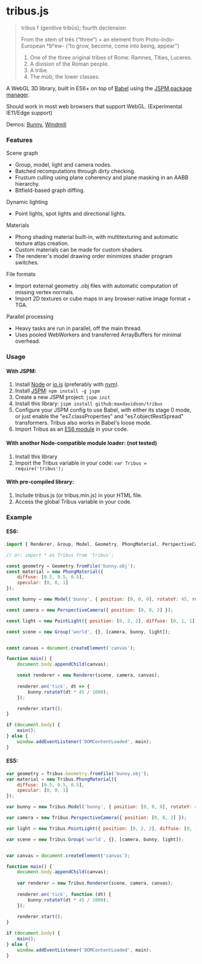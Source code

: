 tribus.js
=========

> tribus f (genitive tribūs); fourth declension
>
> From the stem of trēs (“three”) + an element from Proto-Indo-European *bʰew- (“to grow, become, come into being, appear”)
>
> 1. One of the three original tribes of Rome: Ramnes, Tities, Luceres.
> 2. A division of the Roman people.
> 3. A tribe.
> 4. The mob, the lower classes.

A WebGL 3D library, built in ES6+ on top of [Babel](https://babeljs.io) using the [JSPM package manager](http://jspm.io).

Should work in most web browsers that support WebGL. (Experimental IE11/Edge support)

Demos: [Bunny](http://maxdavidson.github.io/tribus/bunny/), [Windmill](http://maxdavidson.github.io/tribus/windmill/)


### Features

Scene graph
- Group, model, light and camera nodes.
- Batched recomputations through dirty checking.
- Frustum culling using plane coherency and plane masking in an AABB hierarchy.
- Bitfield-based graph diffing.

Dynamic lighting
- Point lights, spot lights and directional lights.

Materials 
- Phong shading material built-in, with multitexturing and automatic texture atlas creation.
- Custom materials can be made for custom shaders.
- The renderer's model drawing order minimizes shader program switches.

File formats
- Import external geometry .obj files with automatic computation of missing vertex normals.
- Import 2D textures or cube maps in any browser native image format + TGA.
 
Parallel processing
- Heavy tasks are run in parallel, off the main thread.
- Uses pooled WebWorkers and transferred ArrayBuffers for minimal overhead. 

### Usage

#### With JSPM:

1. Install [Node](https://nodejs.org) or [io.js](https://iojs.org) (preferably with [nvm](https://github.com/creationix/nvm)).
2. Install [JSPM](http://jspm.io): `npm install -g jspm`
3. Create a new JSPM project: `jspm init`
4. Install this library: `jspm install github:maxdavidson/tribus`
5. Configure your JSPM config to use Babel, with either its stage 0 mode, or just enable the "es7.classProperties" and "es7.objectRestSpread" transformers. Tribus also works in Babel's loose mode.
6. Import Tribus as an [ES6 module](http://www.2ality.com/2014/09/es6-modules-final.html) in your code.

#### With another Node-compatible module loader: (not tested)

1. Install this library
2. Import the Tribus variable in your code: `var Tribus = require('tribus');`

#### With pre-compiled library:

1. Include tribus.js (or tribus.min.js) in your HTML file.
2. Access the global Tribus variable in your code.


### Example

#### ES6:

```javascript
import { Renderer, Group, Model, Geometry, PhongMaterial, PerspectiveCamera, PointLight } from 'tribus';

// or: import * as Tribus from 'tribus';

const geometry = Geometry.fromFile('bunny.obj');
const material = new PhongMaterial({
    diffuse: [0.5, 0.5, 0.5],
    specular: [0, 0, 1]
});

const bunny = new Model('bunny', { position: [0, 0, 0], rotateY: 45, rotateX: 15 }, geometry, material);

const camera = new PerspectiveCamera({ position: [0, 0, 2] });

const light = new PointLight({ position: [0, 2, 2], diffuse: [0, 1, 1] });

const scene = new Group('world', {}, [camera, bunny, light]);


const canvas = document.createElement('canvas');

function main() {
    document.body.appendChild(canvas);

    const renderer = new Renderer(scene, camera, canvas);
    
    renderer.on('tick', dt => {
        bunny.rotateY(dt * 45 / 1000);
    });

    renderer.start();
}

if (document.body) {
    main();
} else {
    window.addEventListener('DOMContentLoaded', main);
}
```

#### ES5:

```javascript
var geometry = Tribus.Geometry.fromFile('bunny.obj');
var material = new Tribus.PhongMaterial({
    diffuse: [0.5, 0.5, 0.5],
    specular: [0, 0, 1]
});

var bunny = new Tribus.Model('bunny', { position: [0, 0, 0], rotateY: 45, rotateX: 15 }, geometry, material);

var camera = new Tribus.PerspectiveCamera({ position: [0, 0, 2] });

var light = new Tribus.PointLight({ position: [0, 2, 2], diffuse: [0, 1, 1] });

var scene = new Tribus.Group('world', {}, [camera, bunny, light]);


var canvas = document.createElement('canvas');

function main() {
    document.body.appendChild(canvas);
    
    var renderer = new Tribus.Renderer(scene, camera, canvas);
    
    renderer.on('tick', function (dt) {
        bunny.rotateY(dt * 45 / 1000);
    });
    
    renderer.start();
}

if (document.body) {
    main();
} else {
    window.addEventListener('DOMContentLoaded', main);
}
```
